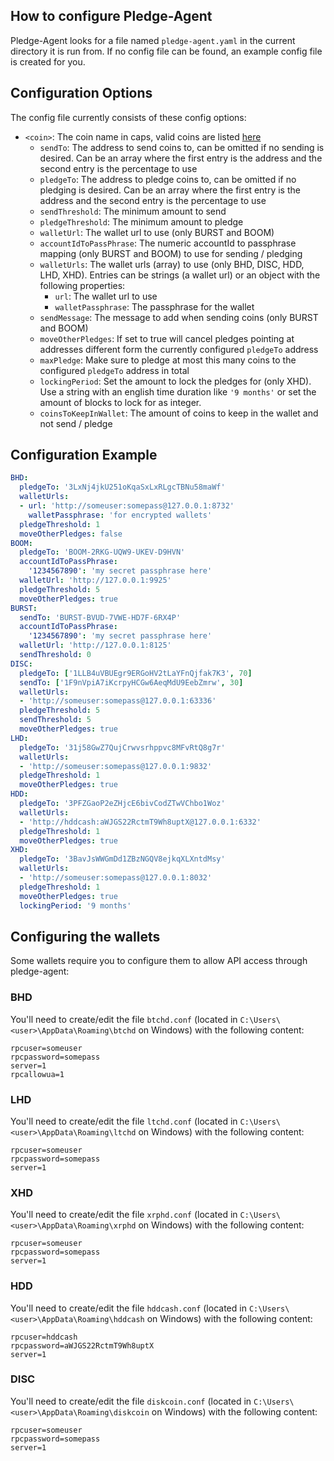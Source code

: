 ## How to configure Pledge-Agent

Pledge-Agent looks for a file named `pledge-agent.yaml` in the current directory it is run from.
If no config file can be found, an example config file is created for you.

## Configuration Options

The config file currently consists of these config options:

- `<coin>`: The coin name in caps, valid coins are listed [here](supported-coins.md)
    - `sendTo`: The address to send coins to, can be omitted if no sending is desired. Can be an array where the first entry is the address and the second entry is the percentage to use
    - `pledgeTo`: The address to pledge coins to, can be omitted if no pledging is desired. Can be an array where the first entry is the address and the second entry is the percentage to use
    - `sendThreshold`: The minimum amount to send
    - `pledgeThreshold`: The minimum amount to pledge
    - `walletUrl`: The wallet url to use (only BURST and BOOM)
    - `accountIdToPassPhrase`: The numeric accountId to passphrase mapping (only BURST and BOOM) to use for sending / pledging
    - `walletUrls`: The wallet urls (array) to use (only BHD, DISC, HDD, LHD, XHD). Entries can be strings (a wallet url) or an object with the following properties:
        - `url`: The wallet url to use
        - `walletPassphrase`: The passphrase for the wallet
    - `sendMessage`: The message to add when sending coins (only BURST and BOOM)
    - `moveOtherPledges`: If set to true will cancel pledges pointing at addresses different form the currently configured `pledgeTo` address
    - `maxPledge`: Make sure to pledge at most this many coins to the configured `pledgeTo` address in total
    - `lockingPeriod`: Set the amount to lock the pledges for (only XHD). Use a string with an english time duration like `'9 months'` or set the amount of blocks to lock for as integer.
    - `coinsToKeepInWallet`: The amount of coins to keep in the wallet and not send / pledge

## Configuration Example

```yaml
BHD:
  pledgeTo: '3LxNj4jkU251oKqaSxLxRLgcTBNu58maWf'
  walletUrls:
  - url: 'http://someuser:somepass@127.0.0.1:8732'
    walletPassphrase: 'for encrypted wallets'
  pledgeThreshold: 1
  moveOtherPledges: false
BOOM:
  pledgeTo: 'BOOM-2RKG-UQW9-UKEV-D9HVN'
  accountIdToPassPhrase:
    '1234567890': 'my secret passphrase here'
  walletUrl: 'http://127.0.0.1:9925'
  pledgeThreshold: 5
  moveOtherPledges: true
BURST:
  sendTo: 'BURST-BVUD-7VWE-HD7F-6RX4P'
  accountIdToPassPhrase:
    '1234567890': 'my secret passphrase here'
  walletUrl: 'http://127.0.0.1:8125'
  sendThreshold: 0
DISC:
  pledgeTo: ['1LLB4uVBUEgr9ERGoHV2tLaYFnQjfak7K3', 70]
  sendTo: ['1F9nVpiA7iKcrpyHCGw6AeqMdU9EebZmrw', 30]
  walletUrls:
  - 'http://someuser:somepass@127.0.0.1:63336'
  pledgeThreshold: 5
  sendThreshold: 5
  moveOtherPledges: true
LHD:
  pledgeTo: '31j58GwZ7QujCrwvsrhppvc8MFvRtQ8g7r'
  walletUrls:
  - 'http://someuser:somepass@127.0.0.1:9832'
  pledgeThreshold: 1
  moveOtherPledges: true
HDD:
  pledgeTo: '3PFZGaoP2eZHjcE6bivCodZTwVChbo1Woz'
  walletUrls:
  - 'http://hddcash:aWJGS22RctmT9Wh8uptX@127.0.0.1:6332'
  pledgeThreshold: 1
  moveOtherPledges: true
XHD:
  pledgeTo: '3BavJsWWGmDd1ZBzNGQV8ejkqXLXntdMsy'
  walletUrls:
  - 'http://someuser:somepass@127.0.0.1:8032'
  pledgeThreshold: 1
  moveOtherPledges: true
  lockingPeriod: '9 months'
```

## Configuring the wallets

Some wallets require you to configure them to allow API access through pledge-agent:

### BHD

You'll need to create/edit the file `btchd.conf` (located in `C:\Users\<user>\AppData\Roaming\btchd` on Windows) with the following content:
```
rpcuser=someuser
rpcpassword=somepass
server=1
rpcallowua=1
```

### LHD

You'll need to create/edit the file `ltchd.conf` (located in `C:\Users\<user>\AppData\Roaming\ltchd` on Windows) with the following content:
```
rpcuser=someuser
rpcpassword=somepass
server=1
```

### XHD

You'll need to create/edit the file `xrphd.conf` (located in `C:\Users\<user>\AppData\Roaming\xrphd` on Windows) with the following content:
```
rpcuser=someuser
rpcpassword=somepass
server=1
```

### HDD

You'll need to create/edit the file `hddcash.conf` (located in `C:\Users\<user>\AppData\Roaming\hddcash` on Windows) with the following content:
```
rpcuser=hddcash
rpcpassword=aWJGS22RctmT9Wh8uptX
server=1
```

### DISC

You'll need to create/edit the file `diskcoin.conf` (located in `C:\Users\<user>\AppData\Roaming\diskcoin` on Windows) with the following content:
```
rpcuser=someuser
rpcpassword=somepass
server=1
```
